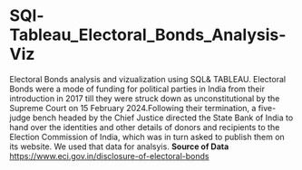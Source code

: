 # SQl-Tableau_Electoral_Bonds_Analysis-Viz
Electoral Bonds analysis and vizualization using SQL&amp; TABLEAU.
Electoral Bonds were a mode of funding for political parties in India from their introduction in 2017 till they were struck down as unconstitutional by the Supreme Court on 15 February 2024.Following their termination, a five-judge bench headed by the Chief Justice directed the State Bank of India to hand over the identities and other details of donors and recipients to the Election Commission of India, which was in turn asked to publish them on its website. We used that data for analsyis.
**Source of Data**
https://www.eci.gov.in/disclosure-of-electoral-bonds
